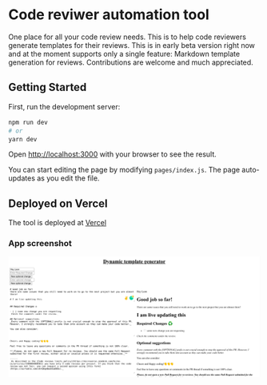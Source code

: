 # Code reviwer automation tool
One place for all your code review needs. This is to help code reviewers generate templates for their reviews.
This is in early beta version right now and at the moment supports only a single feature: Markdown template generation for reviews.
Contributions are welcome and much appreciated.

## Getting Started

First, run the development server:

```bash
npm run dev
# or
yarn dev
```

Open [http://localhost:3000](http://localhost:3000) with your browser to see the result.

You can start editing the page by modifying `pages/index.js`. The page auto-updates as you edit the file.

<!-- ### Coming soon
[API routes](https://nextjs.org/docs/api-routes/introduction) can be accessed on [http://localhost:3000/api/hello](http://localhost:3000/api/hello). This endpoint can be edited in `pages/api/hello.js`.

The `pages/api` directory is mapped to `/api/*`. Files in this directory are treated as [API routes](https://nextjs.org/docs/api-routes/introduction) instead of React pages. -->

## Deployed on Vercel

The tool is deployed at [Vercel](https://code-reviewer-automation.vercel.app/)

### App screenshot
![](./app-ss.png)
